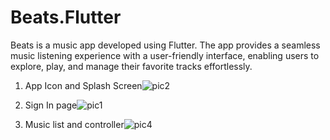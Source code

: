 # Beats.Flutter

Beats is a music app developed using Flutter. The app provides a seamless music listening experience with a user-friendly interface, enabling users to explore, play, and manage their favorite tracks effortlessly.

1. App Icon and Splash Screen![pic2](https://github.com/user-attachments/assets/757dfcaa-9b50-4874-b040-aa15838edc5f)

2. Sign In page![pic1](https://github.com/user-attachments/assets/a1aa350d-f8a1-4f0e-9039-b74be52faf45)

3. Music list and controller![pic4](https://github.com/user-attachments/assets/f8784310-b29d-426f-afe2-0a2e0b53d380)
